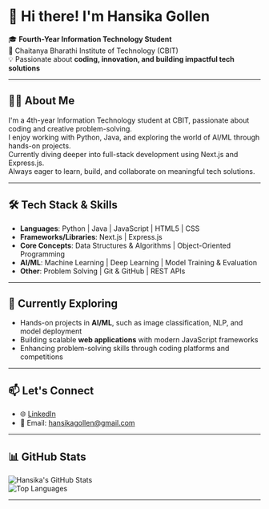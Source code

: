# 👋 Hi there! I'm Hansika Gollen

🎓 **Fourth-Year Information Technology Student**  
📍 Chaitanya Bharathi Institute of Technology (CBIT)  
💡 Passionate about **coding, innovation, and building impactful tech solutions**

---

## 👩‍💻 About Me

I'm a 4th-year Information Technology student at CBIT, passionate about coding and creative problem-solving.  
I enjoy working with Python, Java, and exploring the world of AI/ML through hands-on projects.  
Currently diving deeper into full-stack development using Next.js and Express.js.  
Always eager to learn, build, and collaborate on meaningful tech solutions.


---

## 🛠️ Tech Stack & Skills

- **Languages**: Python | Java | JavaScript | HTML5 | CSS  
- **Frameworks/Libraries**: Next.js | Express.js  
- **Core Concepts**: Data Structures & Algorithms | Object-Oriented Programming  
- **AI/ML**: Machine Learning | Deep Learning | Model Training & Evaluation  
- **Other**: Problem Solving | Git & GitHub | REST APIs  

---

## 🚀 Currently Exploring

- Hands-on projects in **AI/ML**, such as image classification, NLP, and model deployment  
- Building scalable **web applications** with modern JavaScript frameworks  
- Enhancing problem-solving skills through coding platforms and competitions

---

## 📫 Let's Connect

- 🌐 [LinkedIn](https://www.linkedin.com/in/hansikagollen/)  
- 📧 Email: hansikagollen@gmail.com  

---

## 📊 GitHub Stats

![Hansika's GitHub Stats](https://github-readme-stats.vercel.app/api?username=HansikaGollen&show_icons=true&theme=radical)  
![Top Languages](https://github-readme-stats.vercel.app/api/top-langs/?username=HansikaGollen&layout=compact&theme=radical)

---


<!--
**hansikagollen/HansikaGollen** is a ✨ _special_ ✨ repository because its `README.md` (this file) appears on your GitHub profile.

Here are some ideas to get you started:

- 🔭 I’m currently working on ...
- 🌱 I’m currently learning ...
- 👯 I’m looking to collaborate on ...
- 🤔 I’m looking for help with ...
- 💬 Ask me about ...
- 📫 How to reach me: ...
- 😄 Pronouns: ...
- ⚡ Fun fact: ...
-->
